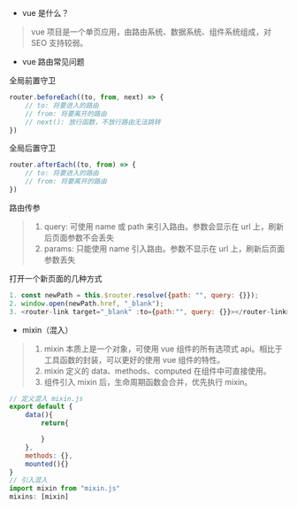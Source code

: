 * vue 是什么？
>vue 项目是一个单页应用，由路由系统、数据系统、组件系统组成，对 SEO 支持较弱。

* vue 路由常见问题

全局前置守卫
```js
router.beforeEach((to, from, next) => {
    // to: 将要进入的路由
    // from: 将要离开的路由
    // next(): 放行函数，不放行路由无法跳转
})
```

全局后置守卫
```js
router.afterEach((to, from) => {
    // to: 将要进入的路由
    // from: 将要离开的路由
})
```

路由传参
>1. query: 可使用 name 或 path 来引入路由。参数会显示在 url 上，刷新后页面参数不会丢失
>2. params: 只能使用 name 引入路由。参数不显示在 url 上，刷新后页面参数丢失

打开一个新页面的几种方式
```js
1. const newPath = this.$router.resolve({path: "", query: {}});
2. window.open(newPath.href, "_blank");
3. <router-link target="_blank" :to={path:"", query: {}}></router-link>
```

* mixin（混入）
>1. mixin 本质上是一个对象，可使用 vue 组件的所有选项式 api。相比于工具函数的封装，可以更好的使用 vue 组件的特性。
>2. mixin 定义的 data、methods、computed 在组件中可直接使用。
>3. 组件引入 mixin 后，生命周期函数会合并，优先执行 mixin。
```js
// 定义混入 mixin.js
export default {
    data(){
        return{

        }
    },
    methods: {},
    mounted(){}
}
// 引入混入
import mixin from "mixin.js"
mixins: [mixin]
```
